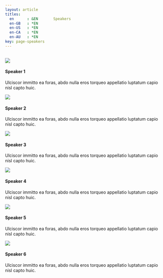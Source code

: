 ```yaml
---
layout: article
titles:
  en      : &EN       Speakers
  en-GB   : *EN
  en-US   : *EN
  en-CA   : *EN
  en-AU   : *EN
key: page-speakers
---
```


<br>

<div class="grid--p-3">
  <div class="cell cell--auto">
    <div class="item">
      <div class="item__image">
        <img class="image image--sm" src="/assets/images/speakers/smiley.png"/>
      </div>
      <div class="item__content">
        <div class="item__header">
          <h4>Speaker 1</h4>
        </div>
        <div class="item__description">
          <p>Ulciscor immitto ea foras, abdo nulla eros torqueo appellatio luptatum capio nisl capto huic.</p>
        </div>
      </div>
    </div>
  </div>
  <div class="cell cell--auto">
    <div class="item">
      <div class="item__image">
        <img class="image image--sm" src="/assets/images/speakers/smiley.png"/>
      </div>
      <div class="item__content">
        <div class="item__header">
          <h4>Speaker 2</h4>
        </div>
        <div class="item__description">
          <p>Ulciscor immitto ea foras, abdo nulla eros torqueo appellatio luptatum capio nisl capto huic.</p>
        </div>
      </div>
    </div>
  </div>
  <div class="cell cell--auto">
    <div class="item">
      <div class="item__image">
        <img class="image image--sm" src="/assets/images/speakers/smiley.png"/>
      </div>
      <div class="item__content">
        <div class="item__header">
          <h4>Speaker 3</h4>
        </div>
        <div class="item__description">
          <p>Ulciscor immitto ea foras, abdo nulla eros torqueo appellatio luptatum capio nisl capto huic.</p>
        </div>
      </div>
    </div>
  </div>
  <div class="cell cell--auto">
    <div class="item">
      <div class="item__image">
        <img class="image image--sm" src="/assets/images/speakers/smiley.png"/>
      </div>
      <div class="item__content">
        <div class="item__header">
          <h4>Speaker 4</h4>
        </div>
        <div class="item__description">
          <p>Ulciscor immitto ea foras, abdo nulla eros torqueo appellatio luptatum capio nisl capto huic.</p>
        </div>
      </div>
    </div>
  </div>
  <div class="cell cell--auto">
    <div class="item">
      <div class="item__image">
        <img class="image image--sm" src="/assets/images/speakers/smiley.png"/>
      </div>
      <div class="item__content">
        <div class="item__header">
          <h4>Speaker 5</h4>
        </div>
        <div class="item__description">
          <p>Ulciscor immitto ea foras, abdo nulla eros torqueo appellatio luptatum capio nisl capto huic.</p>
        </div>
      </div>
    </div>
  </div>
  <div class="cell cell--auto">
    <div class="item">
      <div class="item__image">
        <img class="image image--sm" src="/assets/images/speakers/smiley.png"/>
      </div>
      <div class="item__content">
        <div class="item__header">
          <h4>Speaker 6</h4>
        </div>
        <div class="item__description">
          <p>Ulciscor immitto ea foras, abdo nulla eros torqueo appellatio luptatum capio nisl capto huic.</p>
        </div>
      </div>
    </div>
  </div>
</div>

